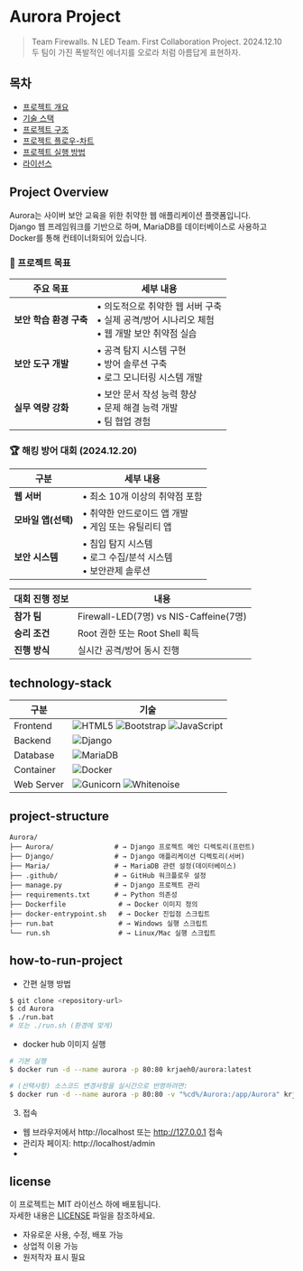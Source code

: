 # Aurora Project
> Team Firewalls. N LED Team. First Collaboration Project. 2024.12.10  
> 두 팀이 가진 폭발적인 에너지를 오로라 처럼 아름답게 표현하자.

## 목차

* [프로젝트 개요](#project-overview)
* [기술 스택](#technology-stack)
* [프로젝트 구조](#project-structure)
* [프로젝트 플로우-차트](#project-flowchart)
* [프로젝트 실행 방법](#how-to-run-project)
* [라이선스](#license)

## Project Overview

Aurora는 사이버 보안 교육을 위한 취약한 웹 애플리케이션 플랫폼입니다.  
Django 웹 프레임워크를 기반으로 하며, MariaDB를 데이터베이스로 사용하고 Docker를 통해 컨테이너화되어 있습니다.

### 🎯 프로젝트 목표

| 주요 목표 | 세부 내용 |
|---------|----------|
| **보안 학습 환경 구축** | • 의도적으로 취약한 웹 서버 구축<br>• 실제 공격/방어 시나리오 체험<br>• 웹 개발 보안 취약점 실습 |
| **보안 도구 개발** | • 공격 탐지 시스템 구현<br>• 방어 솔루션 구축<br>• 로그 모니터링 시스템 개발 |
| **실무 역량 강화** | • 보안 문서 작성 능력 향상<br>• 문제 해결 능력 개발<br>• 팀 협업 경험 |

### 🏆 해킹 방어 대회 (2024.12.20)

| 구분 | 세부 내용 |
|-----|----------|
| **웹 서버** | • 최소 10개 이상의 취약점 포함 |
| **모바일 앱(선택)** | • 취약한 안드로이드 앱 개발<br>• 게임 또는 유틸리티 앱 |
| **보안 시스템** | • 침입 탐지 시스템<br>• 로그 수집/분석 시스템<br>• 보안관제 솔루션 |

| 대회 진행 정보 | 내용 |
|--------------|------|
| **참가 팀** | Firewall-LED(7명) vs NIS-Caffeine(7명) |
| **승리 조건** | Root 권한 또는 Root Shell 획득 |
| **진행 방식** | 실시간 공격/방어 동시 진행 |

## technology-stack
| 구분 | 기술 |
|------|------|
| Frontend | ![HTML5](https://img.shields.io/badge/HTML5-E34F26?logo=html5&logoColor=white) ![Bootstrap](https://img.shields.io/badge/Bootstrap-5.3-purple?logo=bootstrap) ![JavaScript](https://img.shields.io/badge/JavaScript-ES6-yellow?logo=javascript) |
| Backend | ![Django](https://img.shields.io/badge/Django-5.0-green?logo=django) |
| Database | ![MariaDB](https://img.shields.io/badge/MariaDB-10.11-blue?logo=mariadb) |
| Container | ![Docker](https://img.shields.io/badge/Docker-Latest-blue?logo=docker) |
| Web Server | ![Gunicorn](https://img.shields.io/badge/Gunicorn-21.2-green?logo=gunicorn) ![Whitenoise](https://img.shields.io/badge/Whitenoise-6.6-lightgrey) |

## project-structure
```
Aurora/
├── Aurora/               # → Django 프로젝트 메인 디렉토리(프런트)
├── Django/               # → Django 애플리케이션 디렉토리(서버)
├── Maria/                # → MariaDB 관련 설정(데이터베이스)
├── .github/              # → GitHub 워크플로우 설정
├── manage.py             # → Django 프로젝트 관리
├── requirements.txt      # → Python 의존성
├── Dockerfile             # → Docker 이미지 정의
├── docker-entrypoint.sh   # → Docker 진입점 스크립트
├── run.bat                # → Windows 실행 스크립트
└── run.sh                 # → Linux/Mac 실행 스크립트
```

## how-to-run-project
- 간편 실행 방법
```bash
$ git clone <repository-url>
$ cd Aurora
$ ./run.bat 
# 또는 ./run.sh (환경에 맞게)
```

- docker hub 이미지 실행
```bash
# 기본 실행
$ docker run -d --name aurora -p 80:80 krjaeh0/aurora:latest

# (선택사항) 소스코드 변경사항을 실시간으로 반영하려면:
$ docker run -d --name aurora -p 80:80 -v "%cd%/Aurora:/app/Aurora" krjaeh0/aurora:latest
```

3. 접속
- 웹 브라우저에서 http://localhost 또는 http://127.0.0.1 접속
- 관리자 페이지: http://localhost/admin
- 

## license
이 프로젝트는 MIT 라이선스 하에 배포됩니다.  
자세한 내용은 [LICENSE](LICENSE) 파일을 참조하세요.

- 자유로운 사용, 수정, 배포 가능
- 상업적 이용 가능
- 원저작자 표시 필요